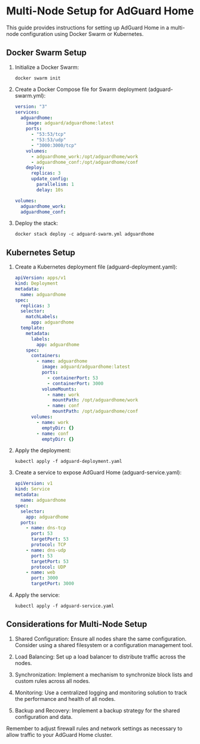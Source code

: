 # Multi-Node Setup for AdGuard Home

This guide provides instructions for setting up AdGuard Home in a multi-node configuration using Docker Swarm or Kubernetes.

## Docker Swarm Setup

1. Initialize a Docker Swarm:

   ```
   docker swarm init
   ```

2. Create a Docker Compose file for Swarm deployment (adguard-swarm.yml):

   ```yaml
   version: "3"
   services:
     adguardhome:
       image: adguard/adguardhome:latest
       ports:
         - "53:53/tcp"
         - "53:53/udp"
         - "3000:3000/tcp"
       volumes:
         - adguardhome_work:/opt/adguardhome/work
         - adguardhome_conf:/opt/adguardhome/conf
       deploy:
         replicas: 3
         update_config:
           parallelism: 1
           delay: 10s

   volumes:
     adguardhome_work:
     adguardhome_conf:
   ```

3. Deploy the stack:
   ```
   docker stack deploy -c adguard-swarm.yml adguardhome
   ```

## Kubernetes Setup

1. Create a Kubernetes deployment file (adguard-deployment.yaml):

   ```yaml
   apiVersion: apps/v1
   kind: Deployment
   metadata:
     name: adguardhome
   spec:
     replicas: 3
     selector:
       matchLabels:
         app: adguardhome
     template:
       metadata:
         labels:
           app: adguardhome
       spec:
         containers:
           - name: adguardhome
             image: adguard/adguardhome:latest
             ports:
               - containerPort: 53
               - containerPort: 3000
             volumeMounts:
               - name: work
                 mountPath: /opt/adguardhome/work
               - name: conf
                 mountPath: /opt/adguardhome/conf
         volumes:
           - name: work
             emptyDir: {}
           - name: conf
             emptyDir: {}
   ```

2. Apply the deployment:

   ```
   kubectl apply -f adguard-deployment.yaml
   ```

3. Create a service to expose AdGuard Home (adguard-service.yaml):

   ```yaml
   apiVersion: v1
   kind: Service
   metadata:
     name: adguardhome
   spec:
     selector:
       app: adguardhome
     ports:
       - name: dns-tcp
         port: 53
         targetPort: 53
         protocol: TCP
       - name: dns-udp
         port: 53
         targetPort: 53
         protocol: UDP
       - name: web
         port: 3000
         targetPort: 3000
   ```

4. Apply the service:
   ```
   kubectl apply -f adguard-service.yaml
   ```

## Considerations for Multi-Node Setup

1. Shared Configuration: Ensure all nodes share the same configuration. Consider using a shared filesystem or a configuration management tool.

2. Load Balancing: Set up a load balancer to distribute traffic across the nodes.

3. Synchronization: Implement a mechanism to synchronize block lists and custom rules across all nodes.

4. Monitoring: Use a centralized logging and monitoring solution to track the performance and health of all nodes.

5. Backup and Recovery: Implement a backup strategy for the shared configuration and data.

Remember to adjust firewall rules and network settings as necessary to allow traffic to your AdGuard Home cluster.

